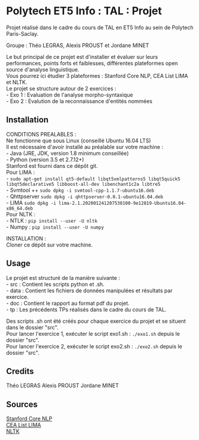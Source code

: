 # Polytech ET5 Info : TAL : Projet

Projet réalisé dans le cadre du cours de TAL en ET5 Info au sein de Polytech Paris-Saclay.

Groupe : Théo LEGRAS, Alexis PROUST et Jordane MINET

Le but principal de ce projet est d'installer et évaluer sur leurs performances, points forts et faiblesses, différentes plateformes open source d'analyse linguistique.<br/>
Vous pourrez ici étudier 3 plateformes : Stanford Core NLP, CEA List LIMA et NLTK.<br/>
Le projet se structure autour de 2 exercices :<br/>
	- Exo 1 : Evaluation de l'analyse morpho-syntaxique<br/>
	- Exo 2 : Evalution de la reconnaissance d'entités nommées

## Installation

CONDITIONS PREALABLES :<br/>
Ne fonctionne que sous Linux (conseillé Ubuntu 16.04 LTS)<br/>
Il est nécessaire d'avoir installé au préalable sur votre machine :<br/>
	- Java (JRE, JDK, version 1.8 minimum conseillée)<br/>
	- Python (version 3.5 et 2.7.12+)<br/>
Stanford est fourni dans ce dépôt git.<br/>
Pour LIMA : <br/>
	- ```sudo apt-get install qt5-default libqt5xmlpatterns5 libqt5quick5 libqt5declarative5 libboost-all-dev libenchant1c2a libtre5```<br/>
	- Svmtool ++ ```sudo dpkg -i svmtool-cpp-1.1.7-ubuntu16.deb```<br/>
	- Qhttpserver ```sudo dpkg -i qhttpserver-0.0.1-ubuntu16.04.deb```<br/>
	- LIMA ```sudo dpkg -i lima-2.1.202001241207530100-9e12819-Ubuntu16.04-x86_64.deb```<br/>
Pour NLTK :<br/>
	- NTLK : ```pip install --user -U nltk```<br/>
	- Numpy : ```pip install --user -U numpy```<br/>

INSTALLATION :<br/>
Cloner ce dépôt sur votre machine.

## Usage

Le projet est structuré de la manière suivante :<br/>
	- src : Contient les scripts python et .sh.<br/>
	- data : Contient les fichiers de données manipulées et résultats par exercice.<br/>
	- doc : Contient le rapport au format pdf du projet.<br/>
	- tp : Les précédents TPs réalisés dans le cadre du cours de TAL.<br/>
	
Des scripts .sh ont été créés pour chaque exercice du projet et se situent dans le dossier "src".<br/>
Pour lancer l'exercice 1, exécuter le script exo1.sh : ```./exo1.sh``` depuis le dossier "src".<br/>
Pour lancer l'exercice 2, exécuter le script exo2.sh : ```./exo2.sh``` depuis le dossier "src".<br/>

## Credits

Théo LEGRAS
Alexis PROUST
Jordane MINET

## Sources

[Stanford Core NLP](https://nlp.stanford.edu/software/tagger.shtml)<br/>
[CEA List LIMA](https://github.com/aymara/lima)<br/>
[NLTK](https://www.nltk.org/)<br/>
